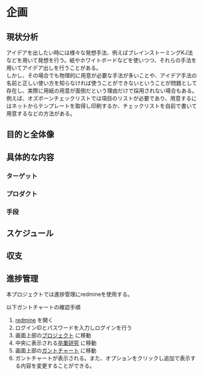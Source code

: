 # 企画

## 現状分析
アイデアを出したい時には様々な発想手法、例えばブレインストーミングKJ法などを用いて発想を行う。紙やホワイトボードなどを使いつつ、それらの手法を用いてアイデア出しを行うことがある。  
しかし、その場合でも物理的に用意が必要な手法が多いことや、アイデア手法の名前と正しい使い方を知らなければ使うことができないということが問題として存在し、実際に用紙の用意が面倒だという理由だけで採用されない場合もある。  
例えば、オズボーンチェックリストでは項目のリストが必要であり、用意するにはネットからテンプレートを取得し印刷するか、チェックリストを自前で書いて用意するなどの方法がある。

## 目的と全体像


## 具体的な内容
### ターゲット

### プロダクト

### 手段

## スケジュール


## 収支


## 進捗管理
本プロジェクトでは進捗管理にredmineを使用する。

以下ガントチャートの確認手順  
1. [redmine](http://team5.work/redmine/) を開く  
2. ログインIDとパスワードを入力しログインを行う  
3. 画面上部の[プロジェクト](http://team5.work/redmine/projects) に移動  
4. 中央に表示される[卒業研究](http://team5.work/redmine/projects/sotsuken) に移動  
5. 画面上部の[ガントチャート](http://team5.work/redmine/issues/gantt) に移動  
6. ガントチャートが表示される。また、オプションをクリックし追加で表示する内容を変更することができる。  


